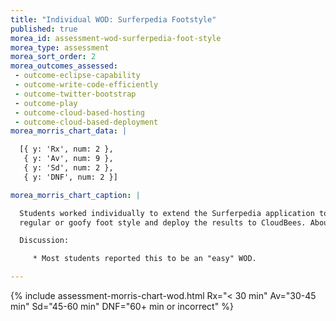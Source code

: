 ```yaml
---
title: "Individual WOD: Surferpedia Footstyle"
published: true
morea_id: assessment-wod-surferpedia-foot-style
morea_type: assessment
morea_sort_order: 2
morea_outcomes_assessed:
 - outcome-eclipse-capability
 - outcome-write-code-efficiently
 - outcome-twitter-bootstrap
 - outcome-play
 - outcome-cloud-based-hosting
 - outcome-cloud-based-deployment
morea_morris_chart_data: |

  [{ y: 'Rx', num: 2 },
   { y: 'Av', num: 9 },
   { y: 'Sd', num: 2 },
   { y: 'DNF', num: 2 }]

morea_morris_chart_caption: |

  Students worked individually to extend the Surferpedia application to indicate if a surfer uses 
  regular or goofy foot style and deploy the results to CloudBees. About 8 files and 100 LOC changed.

  Discussion:

     * Most students reported this to be an "easy" WOD.

---
```


{%  include assessment-morris-chart-wod.html Rx="< 30 min" Av="30-45 min" Sd="45-60 min" DNF="60+ min or incorrect"  %}


